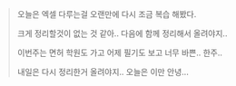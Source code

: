 > 오늘은 엑셀 다루는걸 오랜만에 다시 조금 복습 해봤다.
>
> 크게 정리할것이 없는 것 같아.. 다음에 함께 정리해서 올려야지..
>
> 이번주는 면허 학원도 가고 어제 필기도 보고 너무 바쁜.. 한주..
>
> 내일은 다시 정리한거 올려야지.. 오늘은 이만 안녕...
